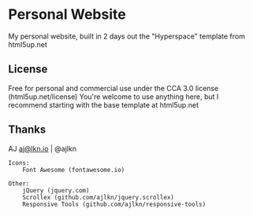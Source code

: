 # Personal Website
My personal website, built in 2 days out the "Hyperspace" template from html5up.net


## License
Free for personal and commercial use under the CCA 3.0 license (html5up.net/license)
You're welcome to use anything here, but I recommend starting with the base template at html5up.net

## Thanks
  AJ 
  aj@lkn.io | @ajlkn

	Icons:
		Font Awesome (fontawesome.io)

	Other:
		jQuery (jquery.com)
		Scrollex (github.com/ajlkn/jquery.scrollex)
		Responsive Tools (github.com/ajlkn/responsive-tools)